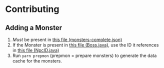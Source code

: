 # Contributing

## Adding a Monster

1. _Must_ be present in [this file (monsters-complete.json)](https://github.com/osrsbox/osrsbox-db/blob/master/docs/)
2. If the Monster is present in [this file (Boss.java)](https://github.com/runelite/runelite/blob/master/runelite-client/src/main/java/net/runelite/client/plugins/bosstimer/Boss.java), use the ID it references in [this file (NpcID.java)](https://github.com/runelite/runelite/blob/908fd898308f4235e669ac133a7534e0a4c8cce6/runelite-api/src/main/java/net/runelite/api/NpcID.java)
3. Run `yarn prepmon` (prepmon = prepare monsters) to generate the data cache for the monsters.

